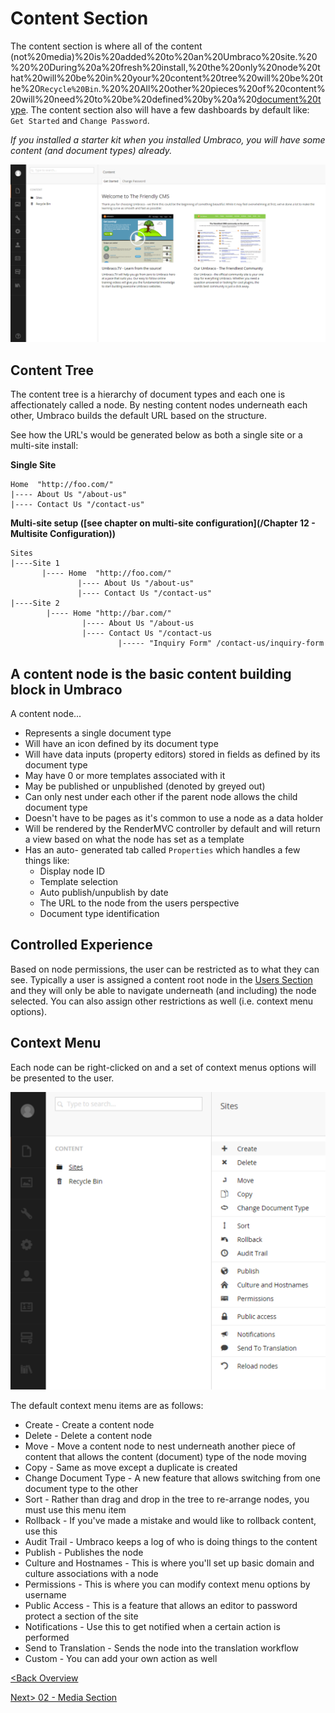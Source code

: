 # Content Section

The content section is where all of the content (not%20media)%20is%20added%20to%20an%20Umbraco%20site.%20%20%20During%20a%20fresh%20install,%20the%20only%20node%20that%20will%20be%20in%20your%20content%20tree%20will%20be%20the%20`Recycle%20Bin`.%20%20All%20other%20pieces%20of%20content%20will%20need%20to%20be%20defined%20by%20a%20[document%20type](/Chapter%2003%20-%20Document%20Types,%20Templates%20and%20Data%20Types/01%20-%20Document%20Types.md).  The content section also will have a few dashboards by default like: `Get Started` and `Change Password`.

*If you installed a starter kit when you installed Umbraco, you will have some content (and document types) already.*

![Content Section](assets/backoffice.png)

## Content Tree

The content tree is a hierarchy of document types and each one is affectionately called a node.  By nesting content nodes underneath each other, Umbraco builds the default URL based on the structure.

See how the URL's would be generated below as both a single site or a multi-site install: 
 
**Single Site**

    Home  "http://foo.com/"
    |---- About Us "/about-us"
    |---- Contact Us "/contact-us"
   
**Multi-site setup ([see chapter on multi-site configuration](/Chapter 12 - Multisite Configuration))**

    Sites
    |----Site 1
           |---- Home  "http://foo.com/"
                   |---- About Us "/about-us"
                   |---- Contact Us "/contact-us"
    |----Site 2
            |---- Home "http://bar.com/"
                    |---- About Us "/about-us
                    |---- Contact Us "/contact-us
                            |----- "Inquiry Form" /contact-us/inquiry-form

## A content node is the basic content building block in Umbraco

A content node...

* Represents a single document type
* Will have an icon defined by its document type
* Will have data inputs (property editors) stored in fields as defined by its document type
* May have 0 or more templates associated with it
* May be published or unpublished (denoted by greyed out)
* Can only nest under each other if the parent node allows the child document type
* Doesn't have to be pages as it's common to use a node as a data holder
* Will be rendered by the RenderMVC controller by default and will return a view  based on what the node has set as a template
* Has an auto- generated tab called `Properties` which handles a few things like: 
    * Display node ID
    * Template selection
    * Auto publish/unpublish by date
    * The URL to the node from the users perspective
    * Document type identification

## Controlled Experience
Based on node permissions, the user can be restricted as to what they can see.  Typically a user is assigned a content root node in the [Users Section](/Chapter%2002%20-%20Backoffice%20Orientation/05%20-%20Users%20Section.md) and they will only be able to navigate underneath (and including) the node selected.  You can also assign other restrictions as well (i.e. context menu options).

## Context Menu

Each node can be right-clicked on and a set of context menus options will be presented to the user.

![Context Menu](assets/context-menu.png)

The default context menu items are as follows:

* Create - Create a content node
* Delete - Delete a content node
* Move - Move a content node to nest underneath another piece of content that allows the content (document) type of the node moving
* Copy - Same as move except a duplicate is created
* Change Document Type - A new feature that allows switching from one document type to the other
* Sort - Rather than drag and drop in the tree to re-arrange nodes, you must use this menu item
* Rollback - If you've made a mistake and would like to rollback content, use this
* Audit Trail - Umbraco keeps a log of who is doing things to the content
* Publish - Publishes the node
* Culture and Hostnames - This is where you'll set up basic domain and culture associations with a node
* Permissions - This is where you can modify context menu options by username
* Public Access - This is a feature that allows an editor to password protect a section of the site
* Notifications - Use this to get notified when a certain action is performed
* Send to Translation - Sends the node into the translation workflow
* Custom - You can add your own action as well

[<Back Overview](README.md)

[Next> 02 - Media Section](02%20-%20Media%20Section.md)
